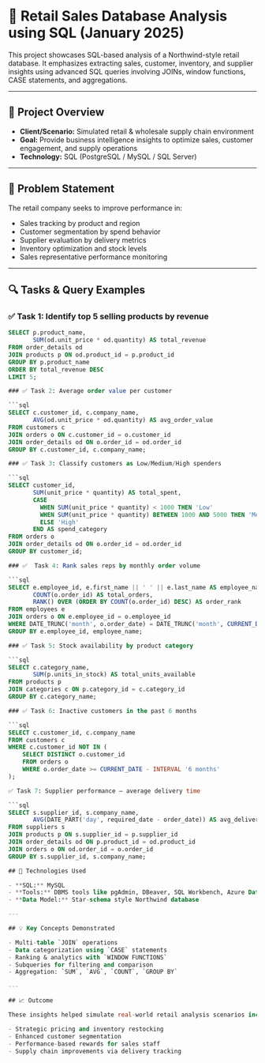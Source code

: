 # 🛒 Retail Sales Database Analysis using SQL (January 2025)

This project showcases SQL-based analysis of a Northwind-style retail database. It emphasizes extracting sales, customer, inventory, and supplier insights using advanced SQL queries involving JOINs, window functions, CASE statements, and aggregations.

---

## 📌 Project Overview

- **Client/Scenario:** Simulated retail & wholesale supply chain environment
- **Goal:** Provide business intelligence insights to optimize sales, customer engagement, and supply operations
- **Technology:** SQL (PostgreSQL / MySQL / SQL Server)

---

## 🎯 Problem Statement

The retail company seeks to improve performance in:

- Sales tracking by product and region
- Customer segmentation by spend behavior
- Supplier evaluation by delivery metrics
- Inventory optimization and stock levels
- Sales representative performance monitoring

---

## 🔍 Tasks & Query Examples

### ✅ Task 1: Identify top 5 selling products by revenue

```sql
SELECT p.product_name, 
       SUM(od.unit_price * od.quantity) AS total_revenue
FROM order_details od
JOIN products p ON od.product_id = p.product_id
GROUP BY p.product_name
ORDER BY total_revenue DESC
LIMIT 5;

### ✅ Task 2: Average order value per customer

```sql
SELECT c.customer_id, c.company_name, 
       AVG(od.unit_price * od.quantity) AS avg_order_value
FROM customers c
JOIN orders o ON c.customer_id = o.customer_id
JOIN order_details od ON o.order_id = od.order_id
GROUP BY c.customer_id, c.company_name;

### ✅ Task 3: Classify customers as Low/Medium/High spenders

```sql
SELECT customer_id,
       SUM(unit_price * quantity) AS total_spent,
       CASE
         WHEN SUM(unit_price * quantity) < 1000 THEN 'Low'
         WHEN SUM(unit_price * quantity) BETWEEN 1000 AND 5000 THEN 'Medium'
         ELSE 'High'
       END AS spend_category
FROM orders o
JOIN order_details od ON o.order_id = od.order_id
GROUP BY customer_id;

### ✅  Task 4: Rank sales reps by monthly order volume

```sql
SELECT e.employee_id, e.first_name || ' ' || e.last_name AS employee_name,
       COUNT(o.order_id) AS total_orders,
       RANK() OVER (ORDER BY COUNT(o.order_id) DESC) AS order_rank
FROM employees e
JOIN orders o ON e.employee_id = o.employee_id
WHERE DATE_TRUNC('month', o.order_date) = DATE_TRUNC('month', CURRENT_DATE)
GROUP BY e.employee_id, employee_name;

### ✅ Task 5: Stock availability by product category

```sql
SELECT c.category_name, 
       SUM(p.units_in_stock) AS total_units_available
FROM products p
JOIN categories c ON p.category_id = c.category_id
GROUP BY c.category_name;

### ✅ Task 6: Inactive customers in the past 6 months

```sql
SELECT c.customer_id, c.company_name
FROM customers c
WHERE c.customer_id NOT IN (
    SELECT DISTINCT o.customer_id
    FROM orders o
    WHERE o.order_date >= CURRENT_DATE - INTERVAL '6 months'
);

✅ Task 7: Supplier performance – average delivery time

```sql
SELECT s.supplier_id, s.company_name,
       AVG(DATE_PART('day', required_date - order_date)) AS avg_delivery_days
FROM suppliers s
JOIN products p ON s.supplier_id = p.supplier_id
JOIN order_details od ON p.product_id = od.product_id
JOIN orders o ON od.order_id = o.order_id
GROUP BY s.supplier_id, s.company_name;

## 🔧 Technologies Used

- **SQL:** MySQL 
- **Tools:** DBMS tools like pgAdmin, DBeaver, SQL Workbench, Azure Data Studio  
- **Data Model:** Star-schema style Northwind database

---

## 💡 Key Concepts Demonstrated

- Multi-table `JOIN` operations  
- Data categorization using `CASE` statements  
- Ranking & analytics with `WINDOW FUNCTIONS`  
- Subqueries for filtering and comparison  
- Aggregation: `SUM`, `AVG`, `COUNT`, `GROUP BY`

---

## 📈 Outcome

These insights helped simulate real-world retail analysis scenarios including:

- Strategic pricing and inventory restocking  
- Enhanced customer segmentation  
- Performance-based rewards for sales staff  
- Supply chain improvements via delivery tracking

